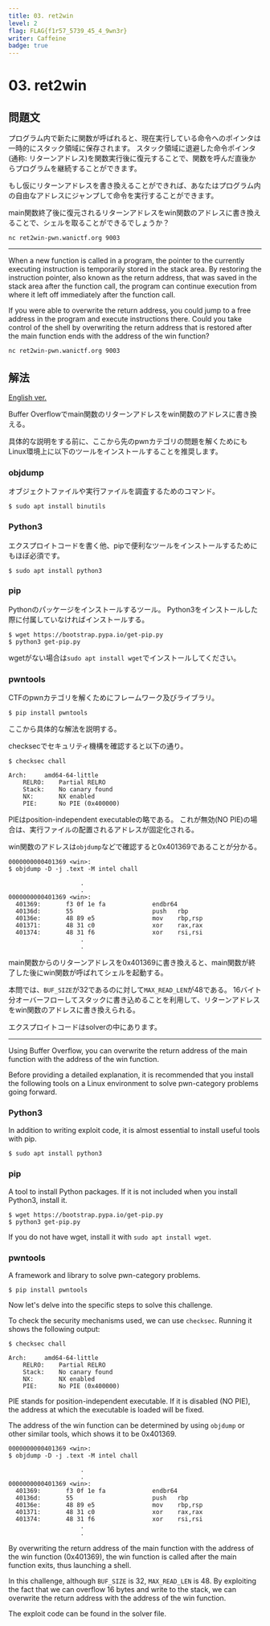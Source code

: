 ```yaml
---
title: 03. ret2win
level: 2
flag: FLAG{f1r57_5739_45_4_9wn3r}
writer: Caffeine
badge: true
---
```


# 03. ret2win

## 問題文

プログラム内で新たに関数が呼ばれると、現在実行している命令へのポインタは一時的にスタック領域に保存されます。
スタック領域に退避した命令ポインタ(通称: リターンアドレス)を関数実行後に復元することで、関数を呼んだ直後からプログラムを継続することができます。

もし仮にリターンアドレスを書き換えることができれば、あなたはプログラム内の自由なアドレスにジャンプして命令を実行することができます。

main関数終了後に復元されるリターンアドレスをwin関数のアドレスに書き換えることで、シェルを取ることができるでしょうか？

`nc ret2win-pwn.wanictf.org 9003`

______________________________________________________________________

When a new function is called in a program, the pointer to the currently executing instruction is temporarily stored in the stack area.
By restoring the instruction pointer, also known as the return address, that was saved in the stack area after the function call, the program can continue execution from where it left off immediately after the function call.

If you were able to overwrite the return address, you could jump to a free address in the program and execute instructions there.
Could you take control of the shell by overwriting the return address that is restored after the main function ends with the address of the win function?

`nc ret2win-pwn.wanictf.org 9003`

## 解法

[English ver.](#eng)

Buffer Overflowでmain関数のリターンアドレスをwin関数のアドレスに書き換える。

具体的な説明をする前に、ここから先のpwnカテゴリの問題を解くためにもLinux環境上に以下のツールをインストールすることを推奨します。

### objdump

オブジェクトファイルや実行ファイルを調査するためのコマンド。

```
$ sudo apt install binutils
```

### Python3

エクスプロイトコードを書く他、pipで便利なツールをインストールするためにもほぼ必須です。

```
$ sudo apt install python3
```

### pip

Pythonのパッケージをインストールするツール。
Python3をインストールした際に付属していなければインストールする。

```
$ wget https://bootstrap.pypa.io/get-pip.py
$ python3 get-pip.py
```

wgetがない場合は`sudo apt install wget`でインストールしてください。

### pwntools

CTFのpwnカテゴリを解くためにフレームワーク及びライブラリ。

```
$ pip install pwntools
```

ここから具体的な解法を説明する。

checksecでセキュリティ機構を確認すると以下の通り。

```
$ checksec chall

Arch:     amd64-64-little
    RELRO:    Partial RELRO
    Stack:    No canary found
    NX:       NX enabled
    PIE:      No PIE (0x400000)
```

PIEはposition-independent executableの略である。
これが無効(NO PIE)の場合は、実行ファイルの配置されるアドレスが固定化される。

win関数のアドレスは`objdump`などで確認すると0x401369であることが分かる。

```
0000000000401369 <win>:
$ objdump -D -j .text -M intel chall

                    .
                    .
0000000000401369 <win>:
  401369:       f3 0f 1e fa             endbr64
  40136d:       55                      push   rbp
  40136e:       48 89 e5                mov    rbp,rsp
  401371:       48 31 c0                xor    rax,rax
  401374:       48 31 f6                xor    rsi,rsi  
                    .
                    .
```

main関数からのリターンアドレスを0x401369に書き換えると、main関数が終了した後にwin関数が呼ばれてシェルを起動する。

本問では、`BUF_SIZE`が32であるのに対して`MAX_READ_LEN`が48である。
16バイト分オーバーフローしてスタックに書き込めることを利用して、リターンアドレスをwin関数のアドレスに書き換えられる。

エクスプロイトコードはsolverの中にあります。

______________________________________________________________________

<a name="eng"></a>

Using Buffer Overflow, you can overwrite the return address of the main function with the address of the win function.

Before providing a detailed explanation, it is recommended that you install the following tools on a Linux environment to solve pwn-category problems going forward.

### Python3

In addition to writing exploit code, it is almost essential to install useful tools with pip.

```
$ sudo apt install python3
```

### pip

A tool to install Python packages.
If it is not included when you install Python3, install it.

```
$ wget https://bootstrap.pypa.io/get-pip.py
$ python3 get-pip.py
```

If you do not have wget, install it with `sudo apt install wget`.

### pwntools

A framework and library to solve pwn-category problems.

```
$ pip install pwntools
```

Now let's delve into the specific steps to solve this challenge.

To check the security mechanisms used, we can use `checksec`.
Running it shows the following output:

```
$ checksec chall

Arch:     amd64-64-little
    RELRO:    Partial RELRO
    Stack:    No canary found
    NX:       NX enabled
    PIE:      No PIE (0x400000)
```

PIE stands for position-independent executable.
If it is disabled (NO PIE), the address at which the executable is loaded will be fixed.

The address of the win function can be determined by using `objdump` or other similar tools, which shows it to be 0x401369.

```
0000000000401369 <win>:
$ objdump -D -j .text -M intel chall

                    .
                    .
0000000000401369 <win>:
  401369:       f3 0f 1e fa             endbr64
  40136d:       55                      push   rbp
  40136e:       48 89 e5                mov    rbp,rsp
  401371:       48 31 c0                xor    rax,rax
  401374:       48 31 f6                xor    rsi,rsi  
                    .
                    .
```

By overwriting the return address of the main function with the address of the win function (0x401369), the win function is called after the main function exits, thus launching a shell.

In this challenge, although `BUF_SIZE` is 32, `MAX_READ_LEN` is 48.
By exploiting the fact that we can overflow 16 bytes and write to the stack, we can overwrite the return address with the address of the win function.

The exploit code can be found in the solver file.